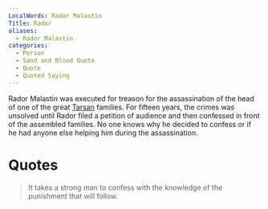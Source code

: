 ```yaml
---
LocalWords: Rador Malastin
Title: Rador
aliases:
  - Rador Malastin
categories:
  - Person
  - Sand and Blood Quote
  - Quote
  - Quoted Saying
---
```


Rador Malastin was executed for treason for the assassination of the head of one of the great [Tarsan]() families. For fifteen years, the crimes was unsolved until Rador filed a petition of audience and then confessed in front of the assembled families. No one knows why he decided to confess or if he had anyone else helping him during the assassination.

# Quotes

> It takes a strong man to confess with the knowledge of the punishment that will follow.
